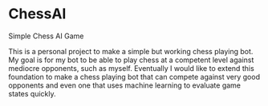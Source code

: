 # ChessAI
Simple Chess AI Game

This is a personal project to make a simple but working chess playing bot. My goal is for my bot to be able to play chess at a competent level
against mediocre opponents, such as myself. Eventually I would like to extend this foundation to make a chess playing bot that can compete
against very good opponents and even one that uses machine learning to evaluate game states quickly.
